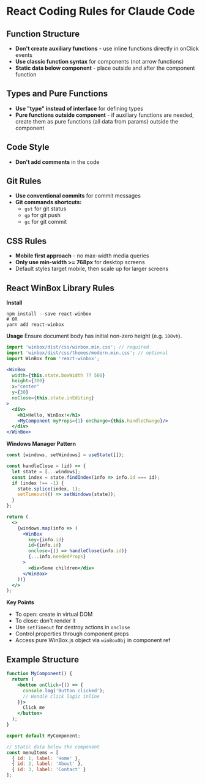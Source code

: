 # React Coding Rules for Claude Code

## Function Structure
- **Don't create auxiliary functions** - use inline functions directly in onClick events
- **Use classic function syntax** for components (not arrow functions)
- **Static data below component** - place outside and after the component function

## Types and Pure Functions
- **Use "type" instead of interface** for defining types
- **Pure functions outside component** - if auxiliary functions are needed, create them as pure functions (all data from params) outside the component

## Code Style
- **Don't add comments** in the code

## Git Rules
- **Use conventional commits** for commit messages
- **Git commands shortcuts:**
  - `gst` for git status
  - `gp` for git push
  - `gc` for git commit

## CSS Rules
- **Mobile first approach** - no max-width media queries
- **Only use min-width >= 768px** for desktop screens
- Default styles target mobile, then scale up for larger screens

## React WinBox Library Rules

**Install**
```
npm install --save react-winbox
# OR
yarn add react-winbox
```

**Usage**
Ensure document body has initial non-zero height (e.g. `100vh`).

```jsx
import 'winbox/dist/css/winbox.min.css'; // required
import 'winbox/dist/css/themes/modern.min.css'; // optional
import WinBox from 'react-winbox';

<WinBox
  width={this.state.boxWidth ?? 500}
  height={300}
  x="center"
  y={30}
  noClose={this.state.inEditing}
>
  <div>
    <h1>Hello, WinBox!</h1>
    <MyComponent myProps={1} onChange={this.handleChange}/>
  </div>
</WinBox>
```

**Windows Manager Pattern**
```jsx
const [windows, setWindows] = useState([]);

const handleClose = (id) => {
  let state = [...windows];
  const index = state.findIndex(info => info.id === id);
  if (index !== -1) {
    state.splice(index, 1);
    setTimeout(() => setWindows(state));
  }
};

return (
  <>
    {windows.map(info => (
      <WinBox 
        key={info.id} 
        id={info.id} 
        onclose={() => handleClose(info.id)}
        {...info.neededProps}
      >
        <div>Some children</div>
      </WinBox>
    ))}
  </>
);
```

**Key Points**
- To open: create in virtual DOM
- To close: don't render it
- Use `setTimeout` for destroy actions in `onclose`
- Control properties through component props
- Access pure WinBox.js object via `winBoxObj` in component ref

## Example Structure
```jsx
function MyComponent() {
  return (
    <button onClick={() => {
      console.log('Button clicked');
      // Handle click logic inline
    }}>
      Click me
    </button>
  );
}

export default MyComponent;

// Static data below the component
const menuItems = [
  { id: 1, label: 'Home' },
  { id: 2, label: 'About' },
  { id: 3, label: 'Contact' }
];
```
